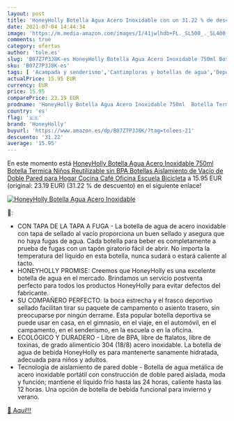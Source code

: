 ```yaml
---
layout: post
title: 'HoneyHolly Botella Agua Acero Inoxidable con un 31.22 % de descuento'
date: 2021-07-04 14:44:34
image: 'https://m.media-amazon.com/images/I/41jwlhdb+FL._SL500_._SL400_.jpg'
comments: true
category: ofertas
author: 'tole.es'
slug: 'B07Z7P3J8K-es HoneyHolly Botella Agua Acero Inoxidable 750ml Botella...'
sku: 'B07Z7P3J8K-es'
tags: [ 'Acampada y senderismo','Cantimploras y botellas de agua','Deportes y aire libre','Hidratación de acampada y marcha','Ropa y equipamiento para ocio al aire libre','bicicleta','honeyholly', ]
actualPrice: 15.95 EUR
currency: EUR
price: 15.95
comparePrice: 23.19 EUR
prodname: 'HoneyHolly Botella Agua Acero Inoxidable 750ml  Botella Termica Niños Reutilizable sin BPA  Botellas Aislamiento de Vacío de Doble Pared para Hogar  Cocina  Café  Oficina  Escuela  Bicicleta'
country: 'es'
flag: '🇪🇸'
brand: 'HoneyHolly'
buyurl: 'https://www.amazon.es/dp/B07Z7P3J8K/?tag=tolees-21'
descuento: '31.22'
average: '15.95'
---
```


En este momento está [HoneyHolly Botella Agua Acero Inoxidable 750ml  Botella Termica Niños Reutilizable sin BPA  Botellas Aislamiento de Vacío de Doble Pared para Hogar  Cocina  Café  Oficina  Escuela  Bicicleta](https://www.amazon.es/dp/B07Z7P3J8K/?tag=tolees-21) a 15.95 EUR (original: 23.19 EUR) (31.22 %  de descuento) en el siguiente enlace!

[![HoneyHolly Botella Agua Acero Inoxidable](https://m.media-amazon.com/images/I/41jwlhdb+FL._SL500_._SL400_.jpg)](https://www.amazon.es/dp/B07Z7P3J8K/?tag=tolees-21)

🔎:

- CON TAPA DE LA TAPA A FUGA - La botella de agua de acero inoxidable con tapa de sellado al vacío proporciona un buen sellado y asegura que no haya fugas de agua. Cada botella para beber es completamente a prueba de fugas con un tapón giratorio fácil de abrir. No importa la temperatura del líquido en esta botella, nunca sudará o estará caliente al tacto.
- HONEYHOLLY PROMISE: Creemos que HoneyHolly es una excelente botella de agua en el mercado. Brindamos un servicio postventa perfecto para todos los productos HoneyHolly para evitar defectos del fabricante.
- SU COMPAÑERO PERFECTO: la boca estrecha y el frasco deportivo sellado facilitan tirar su paquete de campamento o asiento trasero, sin preocuparse por ningún derrame. Esta popular botella deportiva se puede usar en casa, en el gimnasio, en el viaje, en el automóvil, en el campamento, en el senderismo, en la escuela o en la oficina.
- ECOLÓGICO Y DURADERO - Libre de BPA, libre de ftalatos, libre de toxinas, de grado alimenticio 304 (18/8) acero inoxidable. La botella de agua de bebida HoneyHolly es para mantenerte sanamente hidratada, adecuada para niños y adultos.
- Tecnología de aislamiento de pared doble - Botella de agua metálica de acero inoxidable portátil con construcción de doble pared aislada, moda y función; mantiene el líquido frío hasta las 24 horas, caliente hasta las 12 horas. Una opción de botella de bebida funcional para invierno y verano.

[🛒 Aquí!!!](https://www.amazon.es/dp/B07Z7P3J8K/?tag=tolees-21)
